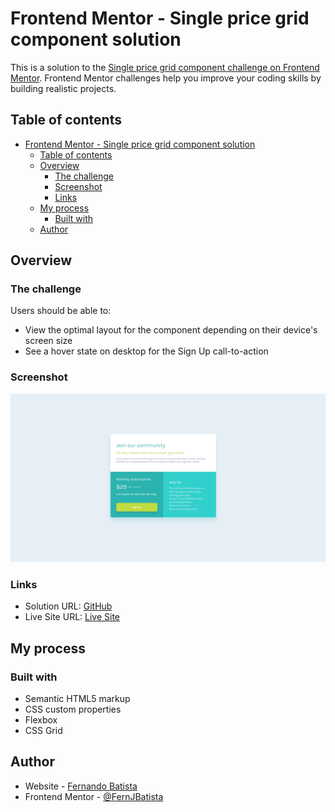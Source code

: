 # Frontend Mentor - Single price grid component solution

This is a solution to the [Single price grid component challenge on Frontend Mentor](https://www.frontendmentor.io/challenges/single-price-grid-component-5ce41129d0ff452fec5abbbc). Frontend Mentor challenges help you improve your coding skills by building realistic projects.

## Table of contents

-   [Frontend Mentor - Single price grid component solution](#frontend-mentor---single-price-grid-component-solution)
    -   [Table of contents](#table-of-contents)
    -   [Overview](#overview)
        -   [The challenge](#the-challenge)
        -   [Screenshot](#screenshot)
        -   [Links](#links)
    -   [My process](#my-process)
        -   [Built with](#built-with)
    -   [Author](#author)

## Overview

### The challenge

Users should be able to:

-   View the optimal layout for the component depending on their device's screen size
-   See a hover state on desktop for the Sign Up call-to-action

### Screenshot

![Project Screenshot](./images/Screenshot%202024-02-27%20231012.png)

### Links

-   Solution URL: [GitHub](https://your-solution-url.com)
-   Live Site URL: [Live Site](https://your-live-site-url.com)

## My process

### Built with

-   Semantic HTML5 markup
-   CSS custom properties
-   Flexbox
-   CSS Grid

## Author

-   Website - [Fernando Batista](https://www.fernando-batista.webflow.io)
-   Frontend Mentor - [@FernJBatista](https://www.frontendmentor.io/profile/FernJBatista)
